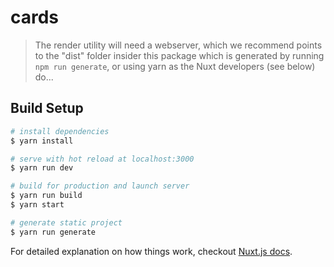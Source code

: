 # cards

> The render utility will need a webserver, which we recommend points to the
"dist" folder insider this package which is generated by running `npm run
generate`, or using yarn as the Nuxt developers (see below) do...

## Build Setup

``` bash
# install dependencies
$ yarn install

# serve with hot reload at localhost:3000
$ yarn run dev

# build for production and launch server
$ yarn run build
$ yarn start

# generate static project
$ yarn run generate
```

For detailed explanation on how things work, checkout [Nuxt.js docs](https://nuxtjs.org).

